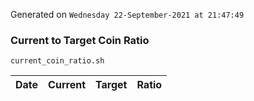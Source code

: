 Generated on `Wednesday 22-September-2021 at 21:47:49`

### Current to Target Coin Ratio
`current_coin_ratio.sh`

Date|Current|Target|Ratio
---|---|---|---
